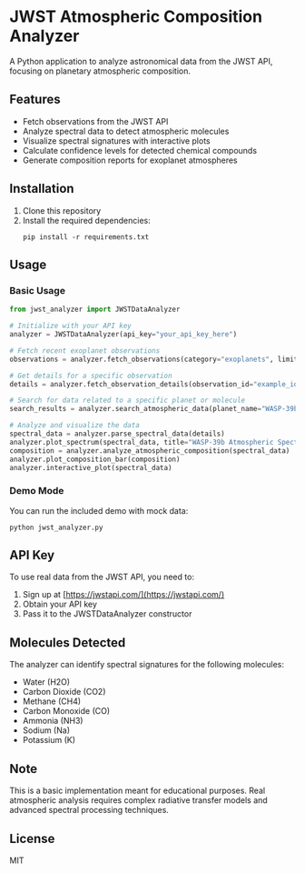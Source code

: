 # JWST Atmospheric Composition Analyzer

A Python application to analyze astronomical data from the JWST API, focusing on planetary atmospheric composition.

## Features

- Fetch observations from the JWST API
- Analyze spectral data to detect atmospheric molecules
- Visualize spectral signatures with interactive plots
- Calculate confidence levels for detected chemical compounds
- Generate composition reports for exoplanet atmospheres

## Installation

1. Clone this repository
2. Install the required dependencies:
   ```
   pip install -r requirements.txt
   ```

## Usage

### Basic Usage

```python
from jwst_analyzer import JWSTDataAnalyzer

# Initialize with your API key
analyzer = JWSTDataAnalyzer(api_key="your_api_key_here")

# Fetch recent exoplanet observations
observations = analyzer.fetch_observations(category="exoplanets", limit=5)

# Get details for a specific observation
details = analyzer.fetch_observation_details(observation_id="example_id")

# Search for data related to a specific planet or molecule
search_results = analyzer.search_atmospheric_data(planet_name="WASP-39b", molecule="H2O")

# Analyze and visualize the data
spectral_data = analyzer.parse_spectral_data(details)
analyzer.plot_spectrum(spectral_data, title="WASP-39b Atmospheric Spectrum")
composition = analyzer.analyze_atmospheric_composition(spectral_data)
analyzer.plot_composition_bar(composition)
analyzer.interactive_plot(spectral_data)
```

### Demo Mode

You can run the included demo with mock data:

```
python jwst_analyzer.py
```

## API Key

To use real data from the JWST API, you need to:

1. Sign up at [https://jwstapi.com/](https://jwstapi.com/)
2. Obtain your API key
3. Pass it to the JWSTDataAnalyzer constructor

## Molecules Detected

The analyzer can identify spectral signatures for the following molecules:

- Water (H2O)
- Carbon Dioxide (CO2)
- Methane (CH4)
- Carbon Monoxide (CO)
- Ammonia (NH3)
- Sodium (Na)
- Potassium (K)

## Note

This is a basic implementation meant for educational purposes. Real atmospheric analysis requires complex radiative transfer models and advanced spectral processing techniques.

## License

MIT